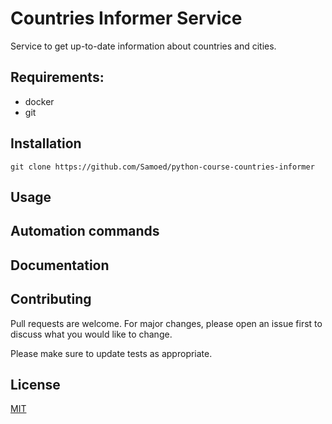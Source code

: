 # Countries Informer Service

Service to get up-to-date information about countries and cities.

## Requirements:

- docker
- git

## Installation

```shell
git clone https://github.com/Samoed/python-course-countries-informer
```

## Usage



## Automation commands



## Documentation



## Contributing
Pull requests are welcome. For major changes, please open an issue first to discuss what you would like to change.

Please make sure to update tests as appropriate.

## License
[MIT](https://choosealicense.com/licenses/mit/)
